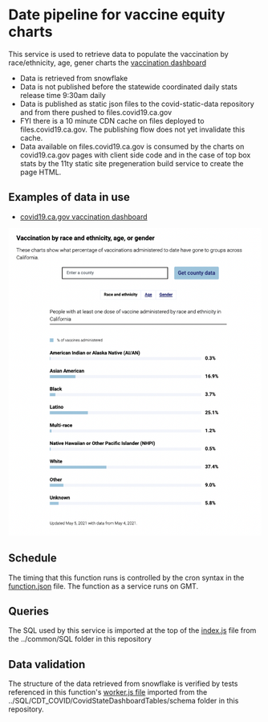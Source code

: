 # Date pipeline for vaccine equity charts

This service is used to retrieve data to populate the vaccination by race/ethnicity, age, gener charts the <a href="https://covid19.ca.gov/vaccination-progress-data/">vaccination dashboard</a>

- Data is retrieved from snowflake
- Data is not published before the statewide coordinated daily stats release time 9:30am daily
- Data is published as static json files to the covid-static-data repository and from there pushed to files.covid19.ca.gov
- FYI there is a 10 minute CDN cache on files deployed to files.covid19.ca.gov. The publishing flow does not yet invalidate this cache.
- Data available on files.covid19.ca.gov is consumed by the charts on covid19.ca.gov pages with client side code and in the case of top box stats by the 11ty static site pregeneration build service to create the page HTML.

## Examples of data in use

- <a href="https://covid19.ca.gov/vaccination-progress-data/">covid19.ca.gov vaccination dashboard</a>

<img src="img/vaccination-equity-dash-charts.png">

## Schedule

The timing that this function runs is controlled by the cron syntax in the <a href="function.json">function.json</a> file. The function as a service runs on GMT.

## Queries

The SQL used by this service is imported at the top of the <a href="index.js">index.js</a> file from the ../common/SQL folder in this repository

## Data validation

The structure of the data retrieved from snowflake is verified by tests referenced in this function's <a href="worker.js">worker.js file</a> imported from the ../SQL/CDT_COVID/CovidStateDashboardTables/schema folder in this repository.